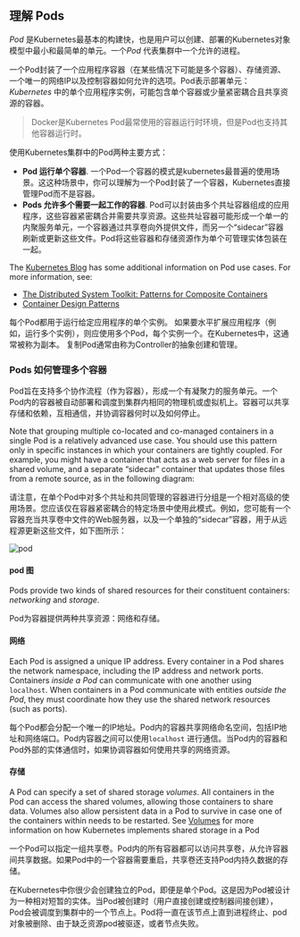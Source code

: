 ## 理解 Pods

*Pod* 是Kubernetes最基本的构建快，也是用户可以创建、部署的Kubernetes对象模型中最小和最简单的单元。一个*Pod* 代表集群中一个允许的进程。

一个Pod封装了一个应用程序容器（在某些情况下可能是多个容器）、存储资源、一个唯一的网络IP以及控制容器如何允许的选项。Pod表示部署单元：*Kubernetes* 中的单个应用程序实例，可能包含单个容器或少量紧密耦合且共享资源的容器。

> Docker是Kubernetes Pod最常使用的容器运行时环境，但是Pod也支持其他容器运行时。

使用Kubernetes集群中的Pod两种主要方式：

- **Pod 运行单个容器**.  一个Pod一个容器的模式是kubernetes最普遍的使用场景。这这种场景中，你可以理解为一个Pod封装了一个容器，Kubernetes直接管理Pod而不是容器。
- **Pods 允许多个需要一起工作的容器**. Pod可以封装由多个共址容器组成的应用程序，这些容器紧密耦合并需要共享资源。这些共址容器可能形成一个单一的内聚服务单元，一个容器通过共享卷向外提供文件，而另一个“sidecar”容器刷新或更新这些文件。Pod将这些容器和存储资源作为单个可管理实体包装在一起。

The [Kubernetes Blog](http://kubernetes.io/blog) has some additional information on Pod use cases. For more information, see:

- [The Distributed System Toolkit: Patterns for Composite Containers](https://kubernetes.io/blog/2015/06/the-distributed-system-toolkit-patterns)
- [Container Design Patterns](https://kubernetes.io/blog/2016/06/container-design-patterns)

每个Pod都用于运行给定应用程序的单个实例。 如果要水平扩展应用程序（例如，运行多个实例），则应使用多个Pod，每个实例一个。在Kubernetes中，这通常被称为副本。 复制Pod通常由称为Controller的抽象创建和管理。

### Pods 如何管理多个容器

Pod旨在支持多个协作流程（作为容器），形成一个有凝聚力的服务单元。一个Pod内的容器被自动部署和调度到集群内相同的物理机或虚拟机上。容器可以共享存储和依赖，互相通信，并协调容器何时以及如何停止。

Note that grouping multiple co-located and co-managed containers in a single Pod is a relatively advanced use case. You should use this pattern only in specific instances in which your containers are tightly coupled. For example, you might have a container that acts as a web server for files in a shared volume, and a separate “sidecar” container that updates those files from a remote source, as in the following diagram:

请注意，在单个Pod中对多个共址和共同管理的容器进行分组是一个相对高级的使用场景。您应该仅在容器紧密耦合的特定场景中使用此模式。例如，您可能有一个容器充当共享卷中文件的Web服务器，以及一个单独的“sidecar”容器，用于从远程源更新这些文件，如下图所示：

![pod](D:\文档\kubernetes\pod.svg)



#### pod 图

Pods provide two kinds of shared resources for their constituent containers: *networking* and *storage*.

Pod为容器提供两种共享资源：网络和存储。

#### 网络

Each Pod is assigned a unique IP address. Every container in a Pod shares the network namespace, including the IP address and network ports. Containers *inside a Pod* can communicate with one another using `localhost`. When containers in a Pod communicate with entities *outside the Pod*, they must coordinate how they use the shared network resources (such as ports).

每个Pod都会分配一个唯一的IP地址。Pod内的容器共享网络命名空间，包括IP地址和网络端口。Pod内容器之间可以使用`localhost` 进行通信。当Pod内的容器和Pod外部的实体通信时，如果协调容器如何使用共享的网络资源。

#### 存储

A Pod can specify a set of shared storage *volumes*. All containers in the Pod can access the shared volumes, allowing those containers to share data. Volumes also allow persistent data in a Pod to survive in case one of the containers within needs to be restarted. See [Volumes](https://kubernetes.io/docs/concepts/storage/volumes/) for more information on how Kubernetes implements shared storage in a Pod

一个Pod可以指定一组共享卷。Pod内的所有容器都可以访问共享卷，从允许容器间共享数据。如果Pod中的一个容器需要重启，共享卷还支持Pod内持久数据的存储。


在Kubernetes中你很少会创建独立的Pod，即便是单个Pod。这是因为Pod被设计为一种相对短暂的实体。当Pod被创建时（用户直接创建或控制器间接创建），Pod会被调度到集群中的一个节点上。Pod将一直在该节点上直到进程终止、pod对象被删除、由于缺乏资源pod被驱逐，或者节点失败。
